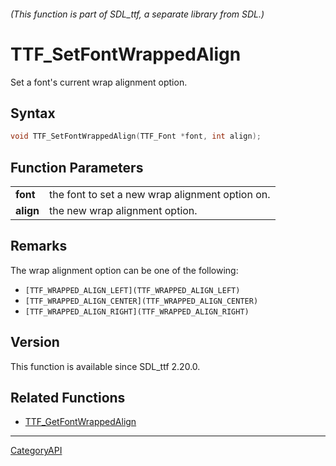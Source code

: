 ###### (This function is part of SDL_ttf, a separate library from SDL.)
# TTF_SetFontWrappedAlign

Set a font's current wrap alignment option.

## Syntax

```c
void TTF_SetFontWrappedAlign(TTF_Font *font, int align);

```

## Function Parameters

|               |                                                 |
| ------------- | ----------------------------------------------- |
| **font**      | the font to set a new wrap alignment option on. |
| **align**     | the new wrap alignment option.                  |

## Remarks

The wrap alignment option can be one of the following:

- `[TTF_WRAPPED_ALIGN_LEFT](TTF_WRAPPED_ALIGN_LEFT)`
- `[TTF_WRAPPED_ALIGN_CENTER](TTF_WRAPPED_ALIGN_CENTER)`
- `[TTF_WRAPPED_ALIGN_RIGHT](TTF_WRAPPED_ALIGN_RIGHT)`

## Version

This function is available since SDL_ttf 2.20.0.

## Related Functions

* [TTF_GetFontWrappedAlign](TTF_GetFontWrappedAlign)

----
[CategoryAPI](CategoryAPI)

